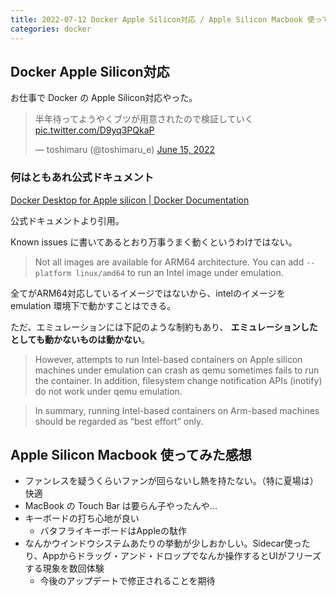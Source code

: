 ```yaml
---
title: 2022-07-12 Docker Apple Silicon対応 / Apple Silicon Macbook 使ってみた感想
categories: docker
---
```


## Docker Apple Silicon対応

お仕事で Docker の Apple Silicon対応やった。

<blockquote class="twitter-tweet"><p lang="ja" dir="ltr">半年待ってようやくブツが用意されたので検証していく <a href="https://t.co/D9yq3PQkaP">pic.twitter.com/D9yq3PQkaP</a></p>&mdash; toshimaru (@toshimaru_e) <a href="https://twitter.com/toshimaru_e/status/1536953478127333377?ref_src=twsrc%5Etfw">June 15, 2022</a></blockquote> <script async src="https://platform.twitter.com/widgets.js" charset="utf-8"></script>

### 何はともあれ公式ドキュメント

[Docker Desktop for Apple silicon \| Docker Documentation](https://docs.docker.com/desktop/mac/apple-silicon/)

公式ドキュメントより引用。

Known issues に書いてあるとおり万事うまく動くというわけではない。

> Not all images are available for ARM64 architecture. You can add `--platform linux/amd64` to run an Intel image under emulation. 

全てがARM64対応しているイメージではないから、intelのイメージを emulation 環境下で動かすことはできる。


ただ、エミュレーションには下記のような制約もあり、 **エミュレーションしたとしても動かないものは動かない**。

> However, attempts to run Intel-based containers on Apple silicon machines under emulation can crash as qemu sometimes fails to run the container. In addition, filesystem change notification APIs (inotify) do not work under qemu emulation.

> In summary, running Intel-based containers on Arm-based machines should be regarded as “best effort” only. 

## Apple Silicon Macbook 使ってみた感想

- ファンレスを疑うくらいファンが回らないし熱を持たない。（特に夏場は）快適
- MacBook の Touch Bar は要らん子やったんや...
- キーボードの打ち心地が良い
	+ バタフライキーボードはAppleの駄作
- なんかウインドウシステムあたりの挙動が少しおかしい。Sidecar使ったり、Appからドラッグ・アンド・ドロップでなんか操作するとUIがフリーズする現象を数回体験
	+ 今後のアップデートで修正されることを期待
